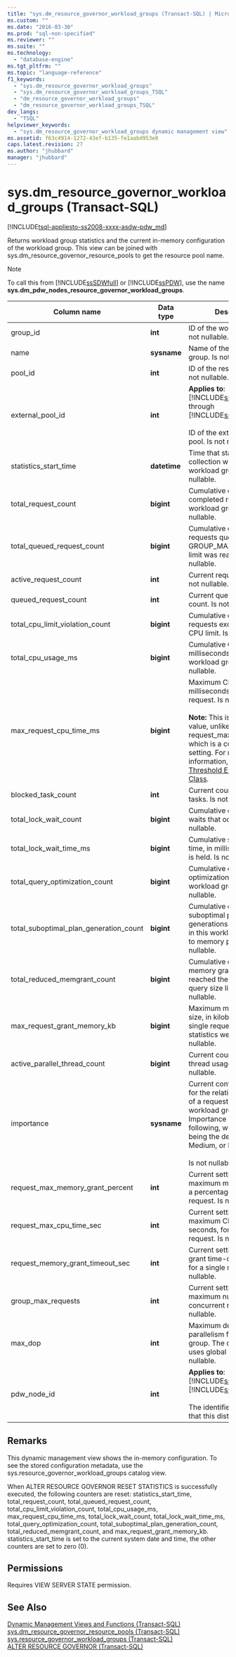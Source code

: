 ```yaml
---
title: "sys.dm_resource_governor_workload_groups (Transact-SQL) | Microsoft Docs"
ms.custom: ""
ms.date: "2016-03-30"
ms.prod: "sql-non-specified"
ms.reviewer: ""
ms.suite: ""
ms.technology: 
  - "database-engine"
ms.tgt_pltfrm: ""
ms.topic: "language-reference"
f1_keywords: 
  - "sys.dm_resource_governor_workload_groups"
  - "sys.dm_resource_governor_workload_groups_TSQL"
  - "dm_resource_governor_workload_groups"
  - "dm_resource_governor_workload_groups_TSQL"
dev_langs: 
  - "TSQL"
helpviewer_keywords: 
  - "sys.dm_resource_governor_workload_groups dynamic management view"
ms.assetid: f63c4914-1272-43ef-b135-fe1aabd953e0
caps.latest.revision: 27
ms.author: "jhubbard"
manager: "jhubbard"
---
```

# sys.dm_resource_governor_workload_groups (Transact-SQL)
[!INCLUDE[tsql-appliesto-ss2008-xxxx-asdw-pdw_md](../../../relational-databases/reference/system-catalog-views/includes/tsql-appliesto-ss2008-xxxx-asdw-pdw-md.md)]

  Returns workload group statistics and the current in-memory configuration of the workload group. This view can be joined with sys.dm_resource_governor_resource_pools to get the resource pool name.  
  
> [!NOTE]  
>  To call this from [!INCLUDE[ssSDWfull](../../../relational-databases/reference/system-catalog-views/includes/sssdwfull-md.md)] or [!INCLUDE[ssPDW](../../../database-engine/configure/windows/includes/sspdw-md.md)], use the name **sys.dm_pdw_nodes_resource_governor_workload_groups**.  
  
|Column name|Data type|Description|  
|-----------------|---------------|-----------------|  
|group_id|**int**|ID of the workload group. Is not nullable.|  
|name|**sysname**|Name of the workload group. Is not nullable.|  
|pool_id|**int**|ID of the resource pool. Is not nullable.|  
|external_pool_id|**int**|**Applies to**: [!INCLUDE[ssSQL15](../../../analysis-services/powershell/includes/sssql15-md.md)] through [!INCLUDE[ssCurrent](../../../advanced-analytics/r-services/includes/sscurrent-md.md)].<br /><br /> ID of the external resource pool. Is not nullable.|  
|statistics_start_time|**datetime**|Time that statistics collection was reset for the workload group. Is not nullable.|  
|total_request_count|**bigint**|Cumulative count of completed requests in the workload group. Is not nullable.|  
|total_queued_request_count|**bigint**|Cumulative count of requests queued after the GROUP_MAX_REQUESTS limit was reached. Is not nullable.|  
|active_request_count|**int**|Current request count. Is not nullable.|  
|queued_request_count|**int**|Current queued request count. Is not nullable.|  
|total_cpu_limit_violation_count|**bigint**|Cumulative count of requests exceeding the CPU limit. Is not nullable.|  
|total_cpu_usage_ms|**bigint**|Cumulative CPU usage, in milliseconds, by this workload group. Is not nullable.|  
|max_request_cpu_time_ms|**bigint**|Maximum CPU usage, in milliseconds, for a single request. Is not nullable.<br /><br /> **Note:** This is a measured value, unlike request_max_cpu_time_sec, which is a configurable setting. For more information, see [CPU Threshold Exceeded Event Class](../../../relational-databases/event-classes/cpu-threshold-exceeded-event-class.md).|  
|blocked_task_count|**int**|Current count of blocked tasks. Is not nullable.|  
|total_lock_wait_count|**bigint**|Cumulative count of lock waits that occurred. Is not nullable.|  
|total_lock_wait_time_ms|**bigint**|Cumulative sum of elapsed time, in milliseconds, a lock is held. Is not nullable.|  
|total_query_optimization_count|**bigint**|Cumulative count of query optimizations in this workload group. Is not nullable.|  
|total_suboptimal_plan_generation_count|**bigint**|Cumulative count of suboptimal plan generations that occurred in this workload group due to memory pressure. Is not nullable.|  
|total_reduced_memgrant_count|**bigint**|Cumulative count of memory grants that reached the maximum query size limit. Is not nullable.|  
|max_request_grant_memory_kb|**bigint**|Maximum memory grant size, in kilobytes, of a single request since the statistics were reset. Is not nullable.|  
|active_parallel_thread_count|**bigint**|Current count of parallel thread usage. Is not nullable.|  
|importance|**sysname**|Current configuration value for the relative importance of a request in this workload group. Importance is one of the following, with Medium being the default: Low, Medium, or High.<br /><br /> Is not nullable.|  
|request_max_memory_grant_percent|**int**|Current setting for the maximum memory grant, as a percentage, for a single request. Is not nullable.|  
|request_max_cpu_time_sec|**int**|Current setting for maximum CPU use limit, in seconds, for a single request. Is not nullable.|  
|request_memory_grant_timeout_sec|**int**|Current setting for memory grant time-out, in seconds, for a single request. Is not nullable.|  
|group_max_requests|**int**|Current setting for the maximum number of concurrent requests. Is not nullable.|  
|max_dop|**int**|Maximum degree of parallelism for the workload group. The default value, 0, uses global settings. Is not nullable.|  
|pdw_node_id|**int**|**Applies to**: [!INCLUDE[ssSDWfull](../../../relational-databases/reference/system-catalog-views/includes/sssdwfull-md.md)], [!INCLUDE[ssPDW](../../../database-engine/configure/windows/includes/sspdw-md.md)]<br /><br /> The identifier for the node that this distribution is on.|  
  
## Remarks  
 This dynamic management view shows the in-memory configuration. To see the stored configuration metadata, use the sys.resource_governor_workload_groups catalog view.  
  
 When ALTER RESOURCE GOVERNOR RESET STATISTICS is successfully executed, the following counters are reset: statistics_start_time, total_request_count, total_queued_request_count, total_cpu_limit_violation_count, total_cpu_usage_ms, max_request_cpu_time_ms, total_lock_wait_count, total_lock_wait_time_ms, total_query_optimization_count, total_suboptimal_plan_generation_count, total_reduced_memgrant_count, and max_request_grant_memory_kb. statistics_start_time is set to the current system date and time, the other counters are set to zero (0).  
  
## Permissions  
 Requires VIEW SERVER STATE permission.  
  
## See Also  
 [Dynamic Management Views and Functions &#40;Transact-SQL&#41;](../Topic/Dynamic%20Management%20Views%20and%20Functions%20\(Transact-SQL\).md)   
 [sys.dm_resource_governor_resource_pools &#40;Transact-SQL&#41;](../../../relational-databases/reference/system-dynamic-management-views/sys.dm-resource-governor-resource-pools-transact-sql.md)   
 [sys.resource_governor_workload_groups &#40;Transact-SQL&#41;](../../../relational-databases/reference/system-catalog-views/sys.resource-governor-workload-groups-transact-sql.md)   
 [ALTER RESOURCE GOVERNOR &#40;Transact-SQL&#41;](../../../t-sql/statements/alter-resource-governor-transact-sql.md)  
  
  

